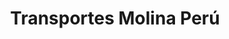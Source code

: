 ---
title: "Transportes Molina Perú"
url: /ayacucho/transportes-molina-peru/
shop: agencia de viajes
---